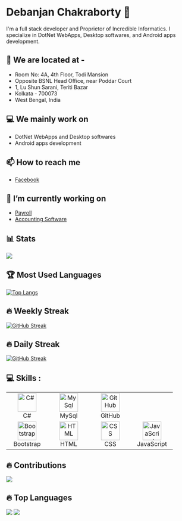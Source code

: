 
<!--### Hi there 👋

**frontlook-admin/frontlook-admin** is a ✨ _special_ ✨ repository because its `README.md` (this file) appears on your GitHub profile.

Here are some ideas to get you started:

- 🔭 I’m currently working on ...
- 🌱 I’m currently learning ...
- 👯 I’m looking to collaborate on ...
- 🤔 I’m looking for help with ...
- 💬 Ask me about ...
- 📫 How to reach me: ...
- 😄 Pronouns: ...
- ⚡ Fun fact: ...


[![](https://github-readme-stats.vercel.app/api?username=emeraldsoff&show_icons=true&theme=dark)](https://github.com/emeraldsoff)
-->
# Debanjan Chakraborty 👋
<!--
![Banner Image](banner.png)
-->
I'm a full stack developer and Proprietor of Incredible Informatics. I specialize in DotNet WebApps, Desktop softwares, and Android apps development.

## 🏢 We are located at -
- Room No: 4A, 4th Floor, Todi Mansion
- Opposite BSNL Head Office, near Poddar Court
- 1, Lu Shun Sarani, Teriti Bazar
- Kolkata - 700073
- West Bengal, India

## 💻 We mainly work on
- DotNet WebApps and Desktop softwares
- Android apps development

## 📫 How to reach me
- [Facebook](https://facebook.com/devc100)

## 🔭 I’m currently working on
- [Payroll](https://github.com/frontlook-admin/payrollDPS)
- [Accounting Software](https://github.com/frontlook-admin/AccLead)

## 📊 Stats
[![](https://github-readme-stats.vercel.app/api?username=frontlook-admin&count_private=true&show_icons=true&theme=dark)](https://github.com/frontlook-admin)

## 🏆 Most Used Languages
[![Top Langs](https://github-readme-stats.vercel.app/api/top-langs/?username=frontlook-admin&count_private=true&layout=compact&theme=dark)](https://github.com/frontlook-admin)

## 🔥 Weekly Streak
[![GitHub Streak](https://streak-stats.demolab.com?user=frontlook-admin&theme=dark&mode=weekly&fire=DD2727&sideNums=1982DD&currStreakNum=FF1854&sideLabels=01C658&dates=8EB0DD&currStreakLabel=07C3DD)](https://github.com/frontlook-admin)

## 🔥 Daily Streak
[![GitHub Streak](https://streak-stats.demolab.com?user=frontlook-admin&theme=dark&fire=DD2727&sideNums=1982DD&currStreakNum=FF1854&sideLabels=01C658&dates=8EB0DD&currStreakLabel=07C3DD)](https://github.com/frontlook-admin)

## 💻 Skills :

<table>  
  <tr>  
  <td align="center" width="96">  <img src="https://techstack-generator.vercel.app/csharp-icon.svg" alt="C#" width="50" height="50" /><br> C# </td> 
  <td align="center" width="96">  <img src="https://techstack-generator.vercel.app/mysql-icon.svg" alt="MySql" width="50" height="50" /><br> MySql </td> 
  <td align="center" width="96">  <img src="https://techstack-generator.vercel.app/github-icon.svg" alt="GitHub" width="50" height="50" /><br> GitHub </td>  
</tr>   
  <td align="center" width="96">  <img src="https://skillicons.dev/icons?i=nestjs" alt="Bootstrap" width="50" height="50" /><br> Bootstrap </td> 
  <td align="center" width="96">  <img src="https://skillicons.dev/icons?i=html" alt="HTML" width="50" height="50" /><br> HTML </td>  
  <td align="center" width="96">  <img src="https://skillicons.dev/icons?i=css" alt="CSS" width="50" height="50" /><br> CSS </td> 
  <td align="center" width="96">  <img src="https://techstack-generator.vercel.app/js-icon.svg" alt="JavaScript" width="50" height="50" /><br> JavaScript </td>  
</tr> 
</table>

## 🔥 Contributions
<a href="http://www.github.com/frontlook-admin"><img src="http://github-profile-summary-cards.vercel.app/api/cards/profile-details?username=frontlook-admin&theme=codeSTACKr" /></a>

## 🔥 Top Languages
<a href="http://www.github.com/frontlook-admin"><img src="http://github-profile-summary-cards.vercel.app/api/cards/repos-per-language?username=frontlook-admin&theme=codeSTACKr" /></a>  <a href="http://www.github.com/frontlook-admin"><img src="http://github-profile-summary-cards.vercel.app/api/cards/most-commit-language?username=frontlook-admin&theme=codeSTACKr"/></a>
